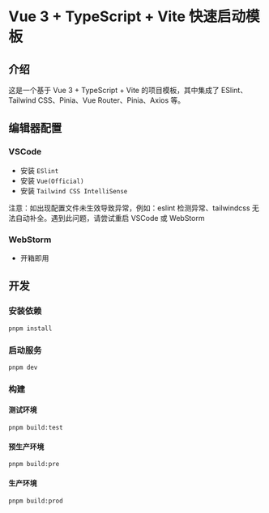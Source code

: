 # Vue 3 + TypeScript + Vite 快速启动模板

## 介绍

这是一个基于 Vue 3 + TypeScript + Vite 的项目模板，其中集成了 ESlint、Tailwind CSS、Pinia、Vue Router、Pinia、Axios 等。

## 编辑器配置

### VSCode

- 安装 `ESlint`
- 安装 `Vue(Official)`
- 安装 `Tailwind CSS IntelliSense`

注意：如出现配置文件未生效导致异常，例如：eslint 检测异常、tailwindcss 无法自动补全。遇到此问题，请尝试重启 VSCode 或 WebStorm

### WebStorm

- 开箱即用

## 开发

### 安装依赖

``` shell
pnpm install
```

### 启动服务

```shell
pnpm dev
```

### 构建

#### 测试环境

```shell
pnpm build:test
```

#### 预生产环境

```shell
pnpm build:pre
```

#### 生产环境

```shell
pnpm build:prod
```
